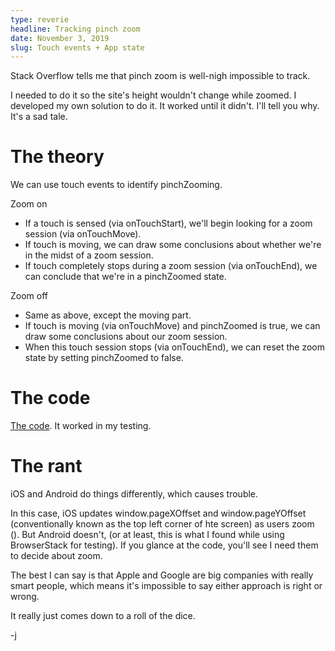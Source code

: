 ```yaml
---
type: reverie
headline: Tracking pinch zoom
date: November 3, 2019
slug: Touch events + App state
---
```


Stack Overflow tells me that pinch zoom is well-nigh impossible to track. 

I needed to do it so the site's height wouldn't change while zoomed. I developed my own solution to do it. It worked until it didn't. I'll tell you why. It's a sad tale.

# The theory 

We can use touch events to identify pinchZooming. 

Zoom on

- If a touch is sensed (via onTouchStart), we'll begin looking for a zoom session (via onTouchMove).
- If touch is moving, we can draw some conclusions about whether we're in the midst of a zoom session.
- If touch completely stops during a zoom session (via onTouchEnd), we can conclude that we're in a pinchZoomed state.

Zoom off

- Same as above, except the moving part. 
- If touch is moving (via onTouchMove) and pinchZoomed is true, we can draw some conclusions about our zoom session. 
- When this touch session stops (via onTouchEnd), we can reset the zoom state by setting pinchZoomed to false.

# The code

[The code](https://gist.github.com/abelsj60/36a27f22dd75426aade2ed42bbcc4190). It worked in my testing. 

# The rant 

iOS and Android do things differently, which causes trouble. 

In this case, iOS updates window.pageXOffset and window.pageYOffset (conventionally known as the top left corner of hte screen) as users zoom (). But Android doesn't, (or at least, this is what I found while using BrowserStack for testing). If you glance at the code, you'll see I need them to decide about zoom. 

The best I can say is that Apple and Google are big companies with really smart people, which means it's impossible to say either approach is right or wrong. 

It really just comes down to a roll of the dice.

-j